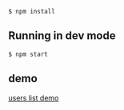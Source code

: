 ```
$ npm install
```

## Running in dev mode

```
$ npm start
```
## demo
[users list demo](https://kre1z0.github.io/userslist)